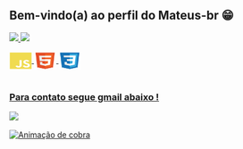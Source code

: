 ## Bem-vindo(a) ao perfil do Mateus-br 😁

 <div>
   <a href="https://github.com/Mateus-br">
   <img height="180em" src="https://github-readme-stats.vercel.app/api?username=Mateus-br&show_icons=true&theme=tokyonight&include_all_commits=true&count_private=true"/>
   <img height="180em" src="https://github-readme-stats.vercel.app/api/top-langs/?username=devemdobro&layout=compact&langs_count=6&theme=tokyonight"/>

</div>
<div style="display: inline_block"><br>
  <img align="center" alt="Js" height="30" width="40" src="https://raw.githubusercontent.com/devicons/devicon/master/icons/javascript/javascript-plain.svg ">
  <img align="center" alt="HTML" height="30" width="40" src="https://raw.githubusercontent.com/devicons/devicon/master/icons/html5/html5-original.svg ">
  <img align="center" alt="CSS" height="30" width="40" src="https://raw.githubusercontent.com/devicons/devicon/master/icons/css3/css3-original.svg ">
</div>
 
 <br>
 
  ### Para contato segue gmail abaixo !
 
<div>
  <a href = "mateusclaudioalvesdasilva@gmail.com"><img src="https://img.shields.io/badge/-Gmail-%23333?style=for-the-badge&logo=gmail&logoColor=white" alvo ="_blank"</a>
  
 ![Animação de cobra](https://github.com/devemdobro/devemdobro/blob/output/github-contribution-grid-snake.svg)

</div>
